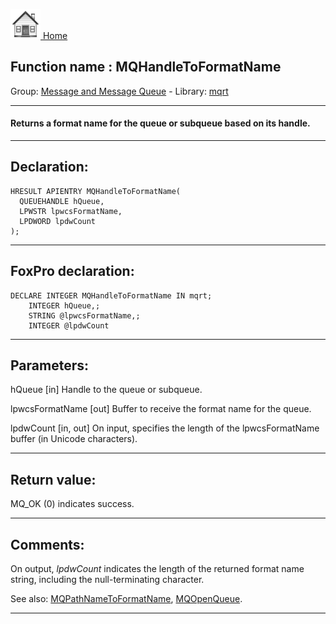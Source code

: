 [<img src="../../images/home.png"> Home ](https://github.com/VFPX/Win32API)  

## Function name : MQHandleToFormatName
Group: [Message and Message Queue](../../functions_group.md#Message_and_Message_Queue)  -  Library: [mqrt](../../Libraries.md#mqrt)  
***  


#### Returns a format name for the queue or subqueue based on its handle.
***  


## Declaration:
```foxpro  
HRESULT APIENTRY MQHandleToFormatName(
  QUEUEHANDLE hQueue,
  LPWSTR lpwcsFormatName,
  LPDWORD lpdwCount
);  
```  
***  


## FoxPro declaration:
```foxpro  
DECLARE INTEGER MQHandleToFormatName IN mqrt;
	INTEGER hQueue,;
	STRING @lpwcsFormatName,;
	INTEGER @lpdwCount  
```  
***  


## Parameters:
hQueue
[in] Handle to the queue or subqueue.

lpwcsFormatName
[out] Buffer to receive the format name for the queue.

lpdwCount
[in, out] On input, specifies the length of the lpwcsFormatName buffer (in Unicode characters).  
***  


## Return value:
MQ_OK (0) indicates success.  
***  


## Comments:
On output, <Em>lpdwCount</Em> indicates the length of the returned format name string, including the null-terminating character.  
  
See also: [MQPathNameToFormatName](../mqrt/MQPathNameToFormatName.md), [MQOpenQueue](../mqrt/MQOpenQueue.md).  
  
***  

